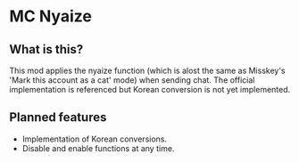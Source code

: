 # MC Nyaize

## What is this?
This mod applies the nyaize function (which is alost the same as Misskey's 'Mark this account as a cat' mode) when sending chat.
The official implementation is referenced but Korean conversion is not yet implemented.

## Planned features
- Implementation of Korean conversions.
- Disable and enable functions at any time.
